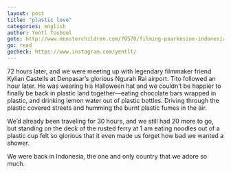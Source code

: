 ```yaml
---
layout: post
title: "plastic love"
categories: english
author: Yentl Touboul
goto: http://www.monsterchildren.com/70570/filming-paarkesine-indonesia/?ref=speak.junglestar.org
go: read
gocheck: https://www.instagram.com/yentlt/
---
```

72 hours later, and we were meeting up with legendary filmmaker friend Kylian Castells at Denpasar’s glorious Ngurah Rai airport. Tito followed an hour later. He was wearing his Halloween hat and we couldn’t be happier to finally be back in plastic land together—eating chocolate bars wrapped in plastic, and drinking lemon water out of plastic bottles. Driving through the plastic covered streets and humming the burnt plastic fumes in the air.

We’d already been traveling for 30 hours, and we still had 20 more to go, but standing on the deck of the rusted ferry at 1 am eating noodles out of a plastic cup felt so glorious that it even made us forget how bad we wanted a shower.

We were back in Indonesia, the one and only country that we adore so much.
